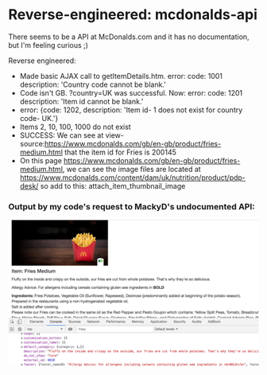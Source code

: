 # Reverse-engineered: mcdonalds-api
There seems to be a API at McDonalds.com and it has no documentation, but I'm feeling curious ;) 

Reverse engineered:  
- Made basic AJAX call to getItemDetails.htm. error: code: 1001 description: 'Country code cannot be blank.'  
- Code isn't GB. ?country=UK was successful. Now: error: code: 1201 description: 'Item id cannot be blank.'
- error: {code: 1202, description: 'Item id- 1 does not exist for country code- UK.'}
- Items 2, 10, 100, 1000 do not exist
- SUCCESS: We can see at view-source:https://www.mcdonalds.com/gb/en-gb/product/fries-medium.html that the item id for Fries is 200145
- On this page https://www.mcdonalds.com/gb/en-gb/product/fries-medium.html, we can see the image files are located at https://www.mcdonalds.com/content/dam/uk/nutrition/product/pdp-desk/ so add to this: attach_item_thumbnail_image

### Output by my code's request to MackyD's undocumented API:  
![preview](./assets/img/mcd_data.png)
